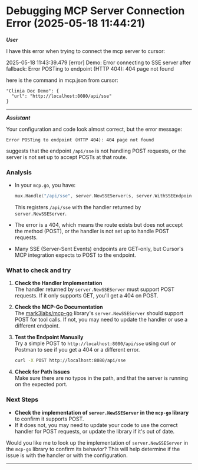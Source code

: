<!-- Generated by SpecStory -->

# Debugging MCP Server Connection Error (2025-05-18 11:44:21)

_**User**_

I have this error when trying to connect the mcp server to cursor:

2025-05-18 11:43:39.479 [error] Demo: Error connecting to SSE server after fallback: Error POSTing to endpoint (HTTP 404): 404 page not found

here is the command in mcp.json from cursor:

    "Clinia Doc Demo": {
      "url": "http://localhost:8080/api/sse"
    }

---

_**Assistant**_

Your configuration and code look almost correct, but the error message:

```
Error POSTing to endpoint (HTTP 404): 404 page not found
```

suggests that the endpoint `/api/sse` is not handling POST requests, or the server is not set up to accept POSTs at that route.

### Analysis

- In your `mcp.go`, you have:
  ```go
  mux.Handle("/api/sse", server.NewSSEServer(s, server.WithSSEEndpoint("/api/sse")))
  ```
  This registers `/api/sse` with the handler returned by `server.NewSSEServer`.

- The error is a 404, which means the route exists but does not accept the method (POST), or the handler is not set up to handle POST requests.

- Many SSE (Server-Sent Events) endpoints are GET-only, but Cursor's MCP integration expects to POST to the endpoint.

### What to check and try

1. **Check the Handler Implementation**  
   The handler returned by `server.NewSSEServer` must support POST requests. If it only supports GET, you'll get a 404 on POST.

2. **Check the MCP-Go Documentation**  
   The [mark3labs/mcp-go](https://github.com/mark3labs/mcp-go) library's `server.NewSSEServer` should support POST for tool calls. If not, you may need to update the handler or use a different endpoint.

3. **Test the Endpoint Manually**  
   Try a simple POST to `http://localhost:8080/api/sse` using curl or Postman to see if you get a 404 or a different error.

   ```sh
   curl -X POST http://localhost:8080/api/sse
   ```

4. **Check for Path Issues**  
   Make sure there are no typos in the path, and that the server is running on the expected port.

### Next Steps

- **Check the implementation of `server.NewSSEServer` in the `mcp-go` library** to confirm it supports POST.
- If it does not, you may need to update your code to use the correct handler for POST requests, or update the library if it's out of date.

Would you like me to look up the implementation of `server.NewSSEServer` in the `mcp-go` library to confirm its behavior? This will help determine if the issue is with the handler or with the configuration.

---

